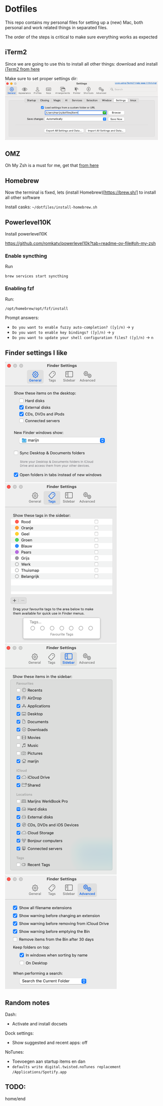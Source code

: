 # Dotfiles
This repo contains my personal files for setting up a (new) Mac, both personal and work related things in separated files.

The order of the steps is critical to make sure everything works as expected


## iTerm2
Since we are going to use this to install all other things: download and install [iTerm2 from here](https://iterm2.com/)

Make sure to set proper settings dir:
![iTerm settings](images/iterm-settings.png)


## OMZ
Oh My Zsh is a must for me, get that [from here](https://ohmyz.sh/#install)


## Homebrew
Now the terminal is fixed, lets (install Homebrew)[https://brew.sh/] to install all other software

Install casks:
```~/dotfiles/install-homebrew.sh```

## Powerlevel10K
Install powerlevel10K

https://github.com/romkatv/powerlevel10k?tab=readme-ov-file#oh-my-zsh

### Enable syncthing
Run

```brew services start syncthing``` 


### Enabling fzf

Run:

```sh
/opt/homebrew/opt/fzf/install
```

Prompt answers:

- `Do you want to enable fuzzy auto-completion? ([y]/n)` → `y`
- `Do you want to enable key bindings? ([y]/n)` → `y`
- `Do you want to update your shell configuration files? ([y]/n)` → `n`

## Finder settings I like
![Finder general](images/finder-01general.png)
![Finder tags](images/finder-02tags.png)
![Finder sidebar](images/finder-03sidebar.png)
![Finder advanced](images/finder-04advanced.png)



## Random notes

Dash:

- Activate and install docsets

Dock settings:

- Show suggested and recent apps: off

NoTunes:

- Toevoegen aan startup items en dan
- `defaults write digital.twisted.noTunes replacement /Applications/Spotify.app`


## TODO:
home/end
